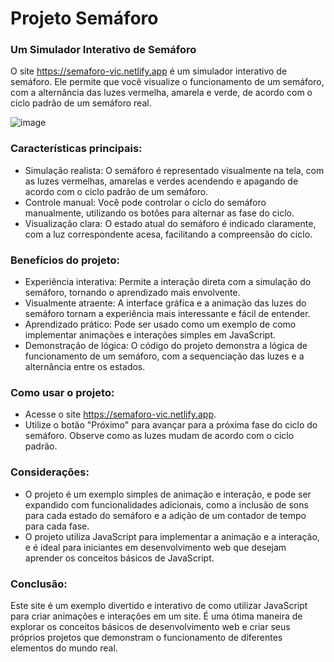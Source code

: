 
# Projeto Semáforo 

### Um Simulador Interativo de Semáforo

O site https://semaforo-vic.netlify.app é um simulador interativo de semáforo. Ele permite que você visualize o funcionamento de um semáforo, com a alternância das luzes vermelha, amarela e verde, de acordo com o ciclo padrão de um semáforo real.

![image](https://github.com/user-attachments/assets/dbd302f7-bef6-437e-8d94-16807f7cd931)

### Características principais:
* Simulação realista: O semáforo é representado visualmente na tela, com as luzes vermelhas, amarelas e verdes acendendo e apagando de acordo com o ciclo padrão de um semáforo.
* Controle manual: Você pode controlar o ciclo do semáforo manualmente, utilizando os botões para alternar as fase do ciclo.
* Visualização clara: O estado atual do semáforo é indicado claramente, com a luz correspondente acesa, facilitando a compreensão do ciclo.

### Benefícios do projeto:
* Experiência interativa: Permite a interação direta com a simulação do semáforo, tornando o aprendizado mais envolvente.
* Visualmente atraente: A interface gráfica e a animação das luzes do semáforo tornam a experiência mais interessante e fácil de entender.
* Aprendizado prático: Pode ser usado como um exemplo de como implementar animações e interações simples em JavaScript.
* Demonstração de lógica: O código do projeto demonstra a lógica de funcionamento de um semáforo, com a sequenciação das luzes e a alternância entre os estados.

### Como usar o projeto:

* Acesse o site https://semaforo-vic.netlify.app.
* Utilize o botão "Próximo" para avançar para a próxima fase do ciclo do semáforo. Observe como as luzes mudam de acordo com o ciclo padrão.

### Considerações:
* O projeto é um exemplo simples de animação e interação, e pode ser expandido com funcionalidades adicionais, como a inclusão de sons para cada estado do semáforo e a adição de um contador de tempo para cada fase.
* O projeto utiliza JavaScript para implementar a animação e a interação, e é ideal para iniciantes em desenvolvimento web que desejam aprender os conceitos básicos de JavaScript.

### Conclusão:
Este site é um exemplo divertido e interativo de como utilizar JavaScript para criar animações e interações em um site. É uma ótima maneira de explorar os conceitos básicos de desenvolvimento web e criar seus próprios projetos que demonstram o funcionamento de diferentes elementos do mundo real.
